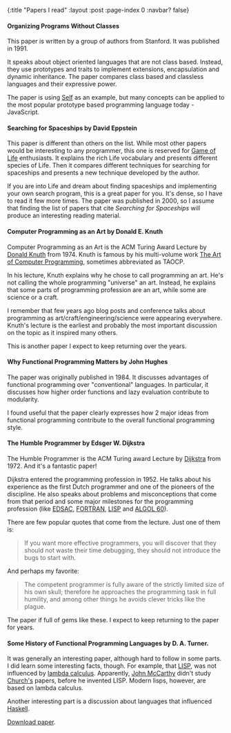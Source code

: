 {:title "Papers I read"
 :layout :post
 :page-index 0
 :navbar? false}

#### Organizing Programs Without Classes

This paper is written by a group of authors from Stanford. It was published in
1991.

It speaks about object oriented languages that are not class based. Instead,
they use prototypes and traits to implement extensions, encapsulation and
dynamic inheritance. The paper compares class based and classless languages and
their expressive power.

The paper is using
[Self](https://en.wikipedia.org/wiki/Self_%28programming_language%29) as an
example, but many concepts can be applied to the most popular prototype based
programming language today - JavaScript.

#### Searching for Spaceships by David Eppstein

This paper is different than others on the list. While most other papers would be
interesting to any programmer, this one is reserved for
[Game of Life](https://en.wikipedia.org/wiki/The_Game_of_Life) enthusiasts. It
explains the rich Life vocabulary and presents different species of Life. Then it
compares different techniques for searching for spaceships and presents a new
technique developed by the author.

If you are into Life and dream about finding spaceships and implementing your
own search program, this is a great paper for you. It's dense, so I have to read
it few more times. The paper was published in 2000, so I assume that finding the
list of papers that cite *Searching for Spaceships* will produce an interesting
reading material.

#### Computer Programming as an Art by Donald E. Knuth

Computer Programming as an Art is the ACM Turing Award Lecture by
[Donald Knuth](https://en.wikipedia.org/wiki/Donald_Knuth) from 1974. Knuth is
famous by his multi-volume work
[The Art of Computer Programming](https://en.wikipedia.org/wiki/The_Art_of_Computer_Programming),
sometimes abbreviated as TAOCP.

In his lecture, Knuth explains why he chose to call programming an art. He's not
calling the whole programming "universe" an art. Instead, he explains that some
parts of programming profession are an art, while some are science or a craft.

I remember that few years ago blog posts and conference talks about programming
as art/craft/engineering/science were appearing everywhere. Knuth's lecture is
the earliest and probably the most important discussion on the topic as it
inspired many others.

This is another paper I expect to keep returning over the years.

#### Why Functional Programming Matters by John Hughes

The paper was originally published in 1984. It discusses advantages of
functional programming over "conventional" languages. In particular, it
discusses how higher order functions and lazy evaluation contribute to
modularity.

I found useful that the paper clearly expresses how 2 major ideas from
functional programming contribute to the overall functional programming style.

#### The Humble Programmer by Edsger W. Dijkstra

The Humble Programmer is the ACM Turing award Lecture by
[Dijkstra](https://en.wikipedia.org/wiki/Edsger_W._Dijkstra) from 1972. And it's
a fantastic paper!

Dijkstra entered the programming profession in 1952. He talks about his
experience as the first Dutch programmer and one of the pioneers of the
discipline. He also speaks about problems and misconceptions that come from that
period and some major milestones for the programming profession (like
[EDSAC](https://en.wikipedia.org/wiki/Electronic_delay_storage_automatic_calculator),
[FORTRAN](https://en.wikipedia.org/wiki/Fortran),
[LISP](https://en.wikipedia.org/wiki/Lisp_%28programming_language%29) and
[ALGOL 60](https://en.wikipedia.org/wiki/ALGOL_60)).

There are few popular quotes that come from the lecture. Just one of them is:

> If you want more effective programmers, you will discover that they should not
waste their time debugging, they should not introduce the bugs to start with.

And perhaps my favorite:

> The competent programmer is fully aware of the strictly limited size of his
own skull; therefore he approaches the programming task in full humility, and
among other things he avoids clever tricks like the plague.

The paper if full of gems like these. I expect to keep returning to the paper
for years.

#### Some History of Functional Programming Languages by D. A. Turner.

It was generally an interesting paper, although hard to follow
in some parts. I did learn some interesting facts, though. For example, that
[LISP](https://en.wikipedia.org/wiki/Lisp_%28programming_language%29), was not
influenced by [lambda calculus](https://en.wikipedia.org/wiki/Lambda_calculus).
Apparently, [John McCarthy](https://en.wikipedia.org/wiki/John_McCarthy_%28computer_scientist%29)
didn't study [Church's](https://en.wikipedia.org/wiki/Alonzo_Church) papers,
before he invented LISP. Modern lisps, however, are based on lambda calculus.

Another interesting part is a discussion about languages that influenced
[Haskell](https://en.wikipedia.org/wiki/Haskell_%28programming_language%29).

[Download paper](https://www.cs.kent.ac.uk/people/staff/dat/tfp12/tfp12.pdf).

